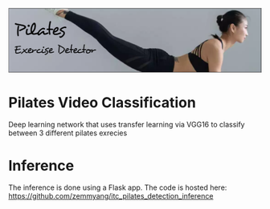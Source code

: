 ![logo.png](logo.png)

# Pilates Video Classification
Deep learning network that uses transfer learning via VGG16 to classify between 3 different pilates exrecies

# Inference

The inference is done using a Flask app. The code is hosted here: https://github.com/zemmyang/itc_pilates_detection_inference
